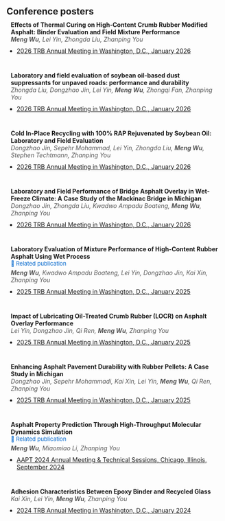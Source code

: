 <h1 id="conference-posters"></h1>

<h2 style="margin: 60px 0px 10px;">Conference posters</h2>

<h4 style="margin:0 10px 0;">Effects of Thermal Curing on High‑Content Crumb Rubber Modified Asphalt: Binder Evaluation and Field Mixture Performance</h4>
<p style="margin:0 10px 10px; font-size:14px; font-style:italic; color:#555;">
  <strong>Meng Wu</strong>, Lei Yin, Zhongda Liu, Zhanping You
</p>

<ul style="margin:0 0 40px;">
  <li>
    <a href="https://trb-annual-meeting.nationalacademies.org/" target="_blank">
      2026 TRB Annual Meeting in Washington, D.C., January 2026
    </a>
  </li>
</ul>

<h4 style="margin:0 10px 0;">Laboratory and field evaluation of soybean oil-based dust suppressants for unpaved roads: performance and durability</h4>
<p style="margin:0 10px 10px; font-size:14px; font-style:italic; color:#555;">
  Zhongda Liu, Dongzhao Jin, Lei Yin, <strong>Meng Wu</strong>, Zhongqi Fan, Zhanping You
</p>

<ul style="margin:0 0 40px;">
  <li>
    <a href="https://trb-annual-meeting.nationalacademies.org/" target="_blank">
      2026 TRB Annual Meeting in Washington, D.C., January 2026
    </a>
  </li>
</ul>

<h4 style="margin:0 10px 0;">Cold In-Place Recycling with 100% RAP Rejuvenated by Soybean Oil: Laboratory and Field Evaluation</h4>
<p style="margin:0 10px 10px; font-size:14px; font-style:italic; color:#555;">
  Dongzhao Jin, Sepehr Mohammad, Lei Yin, Zhongda Liu, <strong>Meng Wu</strong>, Stephen Techtmann, Zhanping You
</p>

<ul style="margin:0 0 40px;">
  <li>
    <a href="https://trb-annual-meeting.nationalacademies.org/" target="_blank">
      2026 TRB Annual Meeting in Washington, D.C., January 2026
    </a>
  </li>
</ul>


<h4 style="margin:0 10px 0;">Laboratory and Field Performance of Bridge Asphalt Overlay in Wet-Freeze Climate: A Case Study of the Mackinac Bridge in Michigan</h4>
<p style="margin:0 10px 10px; font-size:14px; font-style:italic; color:#555;">
  Dongzhao Jin, Zhongda Liu, Kwadwo Ampadu Boateng, <strong>Meng Wu</strong>, Zhanping You
</p>

<ul style="margin:0 0 40px;">
  <li>
    <a href="https://trb-annual-meeting.nationalacademies.org/" target="_blank">
      2026 TRB Annual Meeting in Washington, D.C., January 2026
    </a>
  </li>
</ul>

<h4 style="margin:0 10px 0;">Laboratory Evaluation of Mixture Performance of High-Content Rubber Asphalt Using Wet Process</h4>
<p style="margin:0 10px 5px; font-size:13px;">
  <a href="https://doi.org/10.1016/j.conbuildmat.2025.143438" target="_blank" style="color:#0066cc; text-decoration:none;">
    📄 Related publication
  </a>
</p>

<p style="margin:0 10px 10px; font-size:14px; font-style:italic; color:#555;">
  <strong>Meng Wu</strong>, Kwadwo Ampadu Boateng, Lei Yin, Dongzhao Jin, Kai Xin, Zhanping You
</p>

<ul style="margin:0 0 40px;">
  <li>
    <a href="https://www.nationalacademies.org/event/885_01-2025_2025-trb-annual-meeting" target="_blank">
      2025 TRB Annual Meeting in Washington, D.C., January 2025
    </a>
  </li>
</ul>

<h4 style="margin:0 10px 0;">Impact of Lubricating Oil-Treated Crumb Rubber (LOCR) on Asphalt Overlay Performance</h4>
<p style="margin:0 10px 10px; font-size:14px; font-style:italic; color:#555;">
  Lei Yin, Dongzhao Jin, Qi Ren, <strong>Meng Wu</strong>, Zhanping You
</p>

<ul style="margin:0 0 40px;">
  <li>
    <a href="https://www.nationalacademies.org/event/885_01-2025_2025-trb-annual-meeting" target="_blank">
      2025 TRB Annual Meeting in Washington, D.C., January 2025
    </a>
  </li>
</ul>

<h4 style="margin:0 10px 0;">Enhancing Asphalt Pavement Durability with Rubber Pellets: A Case Study in Michigan</h4>
<p style="margin:0 10px 10px; font-size:14px; font-style:italic; color:#555;">
  Dongzhao Jin, Sepehr Mohammadi, Kai Xin, Lei Yin, <strong>Meng Wu</strong>, Qi Ren, Zhanping You
</p>

<ul style="margin:0 0 40px;">
  <li>
    <a href="https://www.nationalacademies.org/event/885_01-2025_2025-trb-annual-meeting" target="_blank">
      2025 TRB Annual Meeting in Washington, D.C., January 2025
    </a>
  </li>
</ul>


<h4 style="margin:0 10px 0;">Asphalt Property Prediction Through High-Throughput Molecular Dynamics Simulation</h4>
<p style="margin:0 10px 5px; font-size:13px;">
  <a href="https://doi.org/10.1111/mice.13325" target="_blank" style="color:#0066cc; text-decoration:none;">
    📄 Related publication
  </a> 
</p>
<p style="margin:0 10px 10px; font-size:14px; font-style:italic; color:#555;">
  <strong>Meng Wu</strong>, Miaomiao Li, Zhanping You
</p>
<ul style="margin:0 0 40px;">
  <li>
    <a href="https://www.asphalttechnology.org/site_event_detail.cfm?pk_association_event=28018" target="_blank">
      AAPT 2024 Annual Meeting & Technical Sessions, Chicago, Illinois, September 2024
    </a>
  </li>
</ul>

<h4 style="margin:0 10px 0;">Adhesion Characteristics Between Epoxy Binder and Recycled Glass</h4>
<p style="margin:0 10px 10px; font-size:14px; font-style:italic; color:#555;">
  Kai Xin, Lei Yin, <strong>Meng Wu</strong>, Zhanping You
</p>

<ul style="margin:0 0 40px;">
  <li>
    <a href="https://www.nationalacademies.org/event/806_01-2024_trb-annual-meeting" target="_blank">
      2024 TRB Annual Meeting in Washington, D.C., January 2024
    </a>
  </li>
</ul>